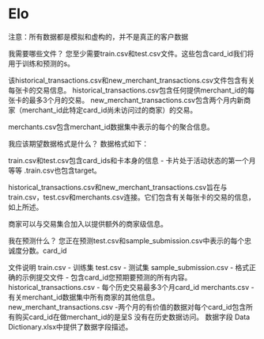 # Elo
注意：所有数据都是模拟和虚构的，并不是真正的客户数据

我需要哪些文件？
您至少需要train.csv和test.csv文件。这些包含card_id我们将用于训练和预测的s。

该historical_transactions.csv和new_merchant_transactions.csv文件包含有关每张卡的交易信息。 historical_transactions.csv包含任何提供merchant_id的每张卡的最多3个月的交易。 new_merchant_transactions.csv包含两个月内新商家（merchant_id此特定card_id尚未访问过的商家）的交易。

merchants.csv包含merchant_id数据集中表示的每个的聚合信息。

我应该期望数据格式是什么？
数据格式如下：

train.csv和test.csv包含card_ids和卡本身的信息 - 卡片处于活动状态的第一个月等等 .train.csv也包含target。

historical_transactions.csv和new_merchant_transactions.csv旨在与train.csv，test.csv和merchants.csv连接。它们包含有关每张卡的交易的信息，如上所述。

商家可以与交易集合加入以提供额外的商家级信息。

我在预测什么？
您正在预测test.csv和sample_submission.csv中表示的每个忠诚度分数。card_id

文件说明
train.csv - 训练集
test.csv - 测试集
sample_submission.csv - 格式正确的示例提交文件 - 包含card_id您预期要预测的所有内容。
historical_transactions.csv - 每个历史交易最多3个月card_id
merchants.csv - 有关merchant_id数据集中所有商家的其他信息。
new_merchant_transactions.csv -两个月的有价值的数据对每个card_id包含所有购买card_id在做merchant_id的是呈S 没有在历史数据访问。
数据字段
Data Dictionary.xlsx中提供了数据字段描述。
